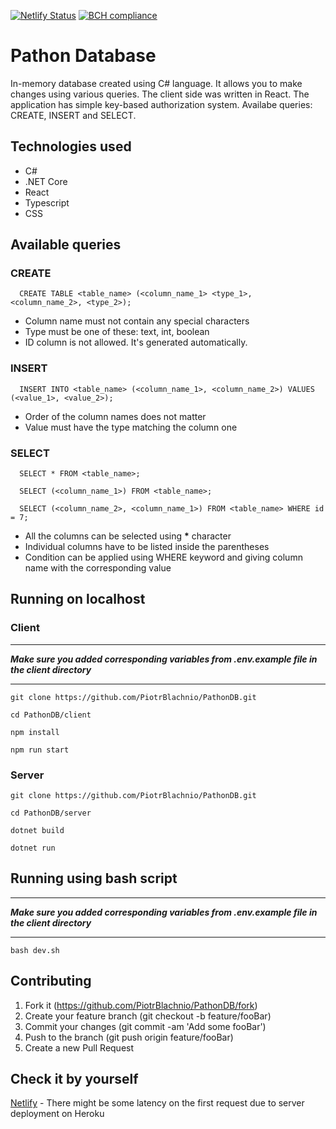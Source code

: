 [![Netlify Status](https://api.netlify.com/api/v1/badges/89000ba4-f1bf-4527-a201-9abe8eaa4a26/deploy-status)](https://app.netlify.com/sites/pathondb/deploys)
[![BCH compliance](https://bettercodehub.com/edge/badge/PiotrBlachnio/PathonDB?branch=master)](https://bettercodehub.com/)

# Pathon Database
In-memory database created using C# language. It allows you to make changes using various queries. The client side was written in React. The application has simple key-based authorization system. Availabe queries: CREATE, INSERT and SELECT.

## Technologies used
* C#
* .NET Core
* React
* Typescript
* CSS

## Available queries
### CREATE
```
  CREATE TABLE <table_name> (<column_name_1> <type_1>, <column_name_2>, <type_2>);
```
- Column name must not contain any special characters
- Type must be one of these: text, int, boolean
- ID column is not allowed. It's generated automatically.

### INSERT
```
  INSERT INTO <table_name> (<column_name_1>, <column_name_2>) VALUES (<value_1>, <value_2>);
```

- Order of the column names does not matter
- Value must have the type matching the column one

### SELECT
```
  SELECT * FROM <table_name>;
```

```
  SELECT (<column_name_1>) FROM <table_name>;
```

```
  SELECT (<column_name_2>, <column_name_1>) FROM <table_name> WHERE id = 7;
```

- All the columns can be selected using __*__ character
- Individual columns have to be listed inside the parentheses
- Condition can be applied using WHERE keyword and giving column name with the corresponding value

## Running on localhost
### Client
****
**_Make sure you added corresponding variables from .env.example file in the client directory_**

****
```
git clone https://github.com/PiotrBlachnio/PathonDB.git
```

```
cd PathonDB/client
```

```
npm install
```

```
npm run start
```

### Server
```
git clone https://github.com/PiotrBlachnio/PathonDB.git
```

```
cd PathonDB/server
```

```
dotnet build
```

```
dotnet run
```

## Running using bash script
****
**_Make sure you added corresponding variables from .env.example file in the client directory_**

****

```
bash dev.sh
```
## Contributing
1. Fork it (https://github.com/PiotrBlachnio/PathonDB/fork)
1. Create your feature branch (git checkout -b feature/fooBar)
1. Commit your changes (git commit -am 'Add some fooBar')
1. Push to the branch (git push origin feature/fooBar)
1. Create a new Pull Request

## Check it by yourself
[Netlify](https://pathondb.netlify.app/auth) - There might be some latency on the first request due to server deployment on Heroku
